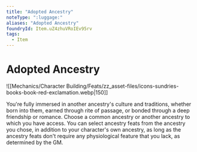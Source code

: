 ```yaml
---
title: "Adopted Ancestry"
noteType: ":luggage:"
aliases: "Adopted Ancestry"
foundryId: Item.uZ4zhuVRoIEv95rv
tags:
  - Item
---
```


# Adopted Ancestry
![[Mechanics/Character Building/Feats/zz_asset-files/icons-sundries-books-book-red-exclamation.webp|150]]

You're fully immersed in another ancestry's culture and traditions, whether born into them, earned through rite of passage, or bonded through a deep friendship or romance. Choose a common ancestry or another ancestry to which you have access. You can select ancestry feats from the ancestry you chose, in addition to your character's own ancestry, as long as the ancestry feats don't require any physiological feature that you lack, as determined by the GM.
